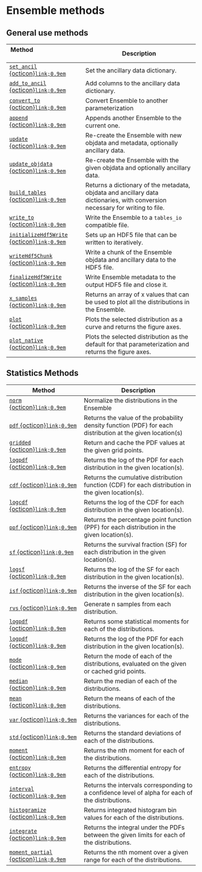 # Ensemble methods

## General use methods

| Method &nbsp; &nbsp; &nbsp; &nbsp; &nbsp; &nbsp; &nbsp; &nbsp; &nbsp; &nbsp; &nbsp; &nbsp; &nbsp; &nbsp; &nbsp; | Description                                                                                                                   |
| --------------------------------------------------------------------------------------------------------------- | ----------------------------------------------------------------------------------------------------------------------------- |
| [`set_ancil` {octicon}`link;0.9em`](#qp.core.ensemble.Ensemble.set_ancil)                                       | Set the ancillary data dictionary.                                                                                            |
| [`add_to_ancil` {octicon}`link;0.9em`](#qp.core.ensemble.Ensemble.add_to_ancil)                                 | Add columns to the ancillary data dictionary.                                                                                 |
| [`convert_to` {octicon}`link;0.9em`](#qp.core.ensemble.Ensemble.convert_to)                                     | Convert Ensemble to another parameterization                                                                                  |
| [`append` {octicon}`link;0.9em`](#qp.core.ensemble.Ensemble.append)                                             | Appends another Ensemble to the current one.                                                                                  |
| [`update` {octicon}`link;0.9em`](#qp.core.ensemble.Ensemble.update)                                             | Re-create the Ensemble with new objdata and metadata, optionally ancillary data.                                              |
| [`update_objdata` {octicon}`link;0.9em`](#qp.core.ensemble.Ensemble.update_objdata)                             | Re-create the Ensemble with the given objdata and optionally ancillary data.                                                  |
| [`build_tables` {octicon}`link;0.9em`](#qp.core.ensemble.Ensemble.build_tables)                                 | Returns a dictionary of the metadata, objdata and ancillary data dictionaries, with conversion necessary for writing to file. |
| [`write_to` {octicon}`link;0.9em`](#qp.core.ensemble.Ensemble.write_to)                                         | Write the Ensemble to a `tables_io` compatible file.                                                                          |
| [`initializeHdf5Write` {octicon}`link;0.9em`](#qp.core.ensemble.Ensemble.initializeHdf5Write)                   | Sets up an HDF5 file that can be written to iteratively.                                                                      |
| [`writeHdf5Chunk` {octicon}`link;0.9em`](#qp.core.ensemble.Ensemble.writeHdf5Chunk)                             | Write a chunk of the Ensemble objdata and ancillary data to the HDF5 file.                                                    |
| [`finalizeHdf5Write` {octicon}`link;0.9em`](#qp.core.ensemble.Ensemble.finalizeHdf5Write)                       | Write Ensemble metadata to the output HDF5 file and close it.                                                                 |
| [`x_samples` {octicon}`link;0.9em`](#qp.core.ensemble.Ensemble.x_samples)                                       | Returns an array of x values that can be used to plot all the distributions in the Ensemble.                                  |
| [`plot` {octicon}`link;0.9em`](#qp.core.ensemble.Ensemble.plot)                                                 | Plots the selected distribution as a curve and returns the figure axes.                                                       |
| [`plot_native` {octicon}`link;0.9em`](#qp.core.ensemble.Ensemble.plot_native)                                   | Plots the selected distribution as the default for that parameterization and returns the figure axes.                         |

## Statistics Methods

| Method                                                                              | Description                                                                                                |
| ----------------------------------------------------------------------------------- | ---------------------------------------------------------------------------------------------------------- |
| [`norm` {octicon}`link;0.9em`](#qp.core.ensemble.Ensemble.norm)                     | Normalize the distributions in the Ensemble                                                                |
| [`pdf` {octicon}`link;0.9em`](#qp.core.ensemble.Ensemble.pdf)                       | Returns the value of the probability density function (PDF) for each distribution at the given location(s) |
| [`gridded` {octicon}`link;0.9em`](#qp.core.ensemble.Ensemble.gridded)               | Return and cache the PDF values at the given grid points.                                                  |
| [`logpdf` {octicon}`link;0.9em`](#qp.core.ensemble.Ensemble.logpdf)                 | Returns the log of the PDF for each distribution in the given location(s).                                 |
| [`cdf` {octicon}`link;0.9em`](#qp.core.ensemble.Ensemble.cdf)                       | Returns the cumulative distribution function (CDF) for each distribution in the given location(s).         |
| [`logcdf` {octicon}`link;0.9em`](#qp.core.ensemble.Ensemble.logcdf)                 | Returns the log of the CDF for each distribution in the given location(s).                                 |
| [`ppf` {octicon}`link;0.9em`](#qp.core.ensemble.Ensemble.ppf)                       | Returns the percentage point function (PPF) for each distribution in the given location(s).                |
| [`sf` {octicon}`link;0.9em`](#qp.core.ensemble.Ensemble.sf)                         | Returns the survival fraction (SF) for each distribution in the given location(s).                         |
| [`logsf` {octicon}`link;0.9em`](#qp.core.ensemble.Ensemble.logsf)                   | Returns the log of the SF for each distribution in the given location(s).                                  |
| [`isf` {octicon}`link;0.9em`](#qp.core.ensemble.Ensemble.isf)                       | Returns the inverse of the SF for each distribution in the given location(s).                              |
| [`rvs` {octicon}`link;0.9em`](#qp.core.ensemble.Ensemble.rvs)                       | Generate n samples from each distribution.                                                                 |
| [`logpdf` {octicon}`link;0.9em`](#qp.core.ensemble.Ensemble.logpdf)                 | Returns some statistical moments for each of the distributions.                                            |
| [`logpdf` {octicon}`link;0.9em`](#qp.core.ensemble.Ensemble.logpdf)                 | Returns the log of the PDF for each distribution in the given location(s).                                 |
| [`mode` {octicon}`link;0.9em`](#qp.core.ensemble.Ensemble.mode)                     | Return the mode of each of the distributions, evaluated on the given or cached grid points.                |
| [`median` {octicon}`link;0.9em`](#qp.core.ensemble.Ensemble.median)                 | Return the median of each of the distributions.                                                            |
| [`mean` {octicon}`link;0.9em`](#qp.core.ensemble.Ensemble.mean)                     | Return the means of each of the distributions.                                                             |
| [`var` {octicon}`link;0.9em`](#qp.core.ensemble.Ensemble.var)                       | Returns the variances for each of the distributions.                                                       |
| [`std` {octicon}`link;0.9em`](#qp.core.ensemble.Ensemble.std)                       | Returns the standard deviations of each of the distributions.                                              |
| [`moment` {octicon}`link;0.9em`](#qp.core.ensemble.Ensemble.moment)                 | Returns the nth moment for each of the distributions.                                                      |
| [`entropy` {octicon}`link;0.9em`](#qp.core.ensemble.Ensemble.entropy)               | Returns the differential entropy for each of the distributions.                                            |
| [`interval` {octicon}`link;0.9em`](#qp.core.ensemble.Ensemble.interval)             | Returns the intervals corresponding to a confidence level of alpha for each of the distributions.          |
| [`histogramize` {octicon}`link;0.9em`](#qp.core.ensemble.Ensemble.histogramize)     | Returns integrated histogram bin values for each of the distributions.                                     |
| [`integrate` {octicon}`link;0.9em`](#qp.core.ensemble.Ensemble.integrate)           | Returns the integral under the PDFs between the given limits for each of the distributions.                |
| [`moment_partial` {octicon}`link;0.9em`](#qp.core.ensemble.Ensemble.moment_partial) | Returns the nth moment over a given range for each of the distributions.                                   |
